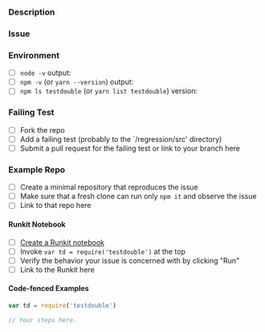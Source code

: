 ### Description
<!-- A quick description of what you're trying to accomplish -->

### Issue

<!--
  What went wrong? (If this issue is a general question or a proposed change,
  feel free to delete this and subsequent sections.
-->

### Environment

- [ ] `node -v` output:
- [ ] `npm -v` (or `yarn --version`) output:
- [ ] `npm ls testdouble` (or `yarn list testdouble`) version:

<!--
  The easier you make it for others to reproduce what you're describing, the
  sooner it will be addressed. If we can't replicate the described behavior, we
  may be forced to close the issue without finding a satisfying resolution.

  Below are four approaches you might take to communicate the issue, in
  descending order of awesomeness. Please choose one and feel free to delete
  the others from this template.
-->

### Failing Test

- [ ] Fork the repo
- [ ] Add a failing test (probably to the `/regression/src' directory)
- [ ] Submit a pull request for the failing test or link to your branch here

### Example Repo

- [ ] Create a minimal repository that reproduces the issue
- [ ] Make sure that a fresh clone can run only `npm it` and observe the issue
- [ ] Link to that repo here

#### Runkit Notebook

- [ ] [Create a Runkit notebook](https://runkit.com/new)
- [ ] Invoke `var td = require('testdouble')` at the top
- [ ] Verify the behavior your issue is concerned with by clicking "Run"
- [ ] Link to the Runkit here

#### Code-fenced Examples

<!--
  If none of the above approaches are feasible or appropriate, you may use
  Markdown code fences like the one below to demonstrate the behavior.

  Please note that issues submitted with only code-fence examples will be
  deprioritized if they prove difficult to reproduce. (That is to say, try to
  be as complete as possible, and use baseline JavaScript that doesn't require
  preprocessing to execute)
-->

```js
var td = require('testdouble')

// Your steps here.
```

